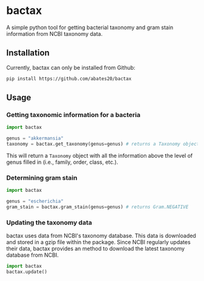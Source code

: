 # bactax
A simple python tool for getting bacterial taxonomy and gram stain information from NCBI taxonomy data.

## Installation

Currently, bactax can only be installed from Github:

```sh
pip install https://github.com/abates20/bactax
```

## Usage

### Getting taxonomic information for a bacteria

```python
import bactax

genus = "akkermansia"
taxonomy = bactax.get_taxonomy(genus=genus) # returns a Taxonomy object
```

This will return a `Taxonomy` object with all the information above the level of genus filled in (i.e., family, order, class, etc.).

### Determining gram stain

```python
import bactax

genus = "escherichia"
gram_stain = bactax.gram_stain(genus=genus) # returns Gram.NEGATIVE
```

### Updating the taxonomy data

bactax uses data from NCBI's taxonomy database. This data is downloaded and stored in a gzip file within the package. Since NCBI regularly updates their data, bactax provides an method to download the latest taxonomy database from NCBI.

```python
import bactax
bactax.update()
```
